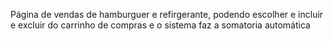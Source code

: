 Página de vendas de hamburguer e refirgerante, podendo escolher e incluir e excluir do carrinho de compras e o sistema faz a somatoria automática
